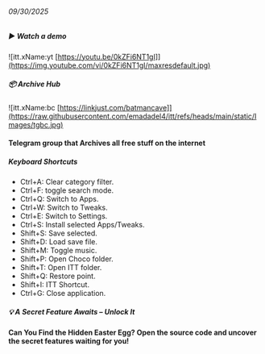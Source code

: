 ###### 09/30/2025

##### ▶️ Watch a demo 

![itt.xName:yt [https://youtu.be/0kZFi6NT1gI]](https://img.youtube.com/vi/0kZFi6NT1gI/maxresdefault.jpg)

##### 📦 Archive Hub  

![itt.xName:bc [https://linkjust.com/batmancave]](https://raw.githubusercontent.com/emadadel4/itt/refs/heads/main/static/Images/tgbc.jpg)

#### Telegram group that Archives all free stuff on the internet

##### Keyboard Shortcuts

- Ctrl+A: Clear category filter.
- Ctrl+F: toggle search mode.
- Ctrl+Q: Switch to Apps.
- Ctrl+W: Switch to Tweaks.
- Ctrl+E: Switch to Settings.
- Ctrl+S: Install selected Apps/Tweaks.
- Shift+S: Save selected.
- Shift+D: Load save file.
- Shift+M: Toggle music.
- Shift+P: Open Choco folder.
- Shift+T: Open ITT folder.
- Shift+Q: Restore point.
- Shift+I: ITT Shortcut.
- Ctrl+G: Close application.

##### 💡 A Secret Feature Awaits – Unlock It

#### Can You Find the Hidden Easter Egg? Open the source code and uncover the secret features waiting for you!